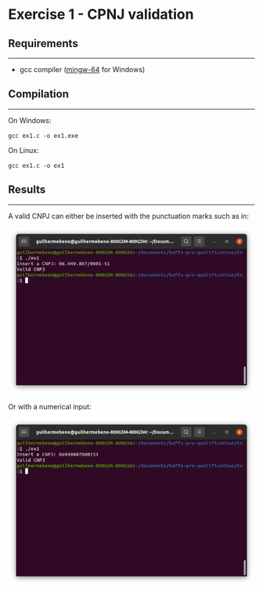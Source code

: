 # Exercise 1 - CPNJ validation

## Requirements
---

* gcc compiler ([mingw-64](http://mingw-w64.org/doku.php) for Windows)

## Compilation
---

On Windows:

```
gcc ex1.c -o ex1.exe
```

On Linux:
```
gcc ex1.c -o ex1
```

## Results
---
A valid CNPJ can either be inserted with the punctuation marks such as in:

![alt text](CNPJ1.png "Title")

Or with a numerical input:

![alt text](CNPJ2.png "Title")


